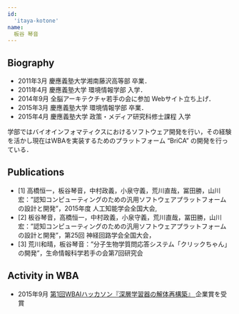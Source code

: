 ```yaml
---
id:
  'itaya-kotone'
name:
  板谷 琴音
---
```


## Biography
- 2011年3月 慶應義塾大学湘南藤沢高等部 卒業．
- 2011年4月 慶應義塾大学 環境情報学部 入学．
- 2014年9月 全脳アーキテクチャ若手の会に参加 Webサイト立ち上げ．
- 2015年3月 慶應義塾大学 環境情報学部 卒業．
- 2015年4月 慶應義塾大学 政策・メディア研究科修士課程 入学

学部ではバイオインフォマティクスにおけるソフトウェア開発を行い，その経験を活かし現在はWBAを実装するためのプラットフォーム “BriCA” の開発を行っている．

## Publications
- [1] 高橋恒一，板谷琴音，中村政義，小泉守義，荒川直哉，冨田勝，山川宏：”認知コンピューティングのための汎用ソフトウェアプラットフォームの設計と開発”，2015年度 人工知能学会全国大会,
- [2] 板谷琴音，高橋恒一，中村政義，小泉守義，荒川直哉，冨田勝，山川宏：”認知コンピューティングのための汎用ソフトウェアプラットフォームの設計と開発”，第25回 神経回路学会全国大会，
- [3] 荒川和晴，板谷琴音：”分子生物学質問応答システム「クリックちゃん」の開発”，生命情報科学若手の会第7回研究会

## Activity in WBA
- 2015年9月  [第1回WBAIハッカソン『深層学習器の解体再構築』 ](http://wbawakate.jp/posts/events/%e7%ac%ac1%e5%9b%9ewbai%e3%83%8f%e3%83%83%e3%82%ab%e3%82%bd%e3%83%b3%e6%b4%bb%e5%8b%95%e5%a0%b1%e5%91%8a/)企業賞を受賞
